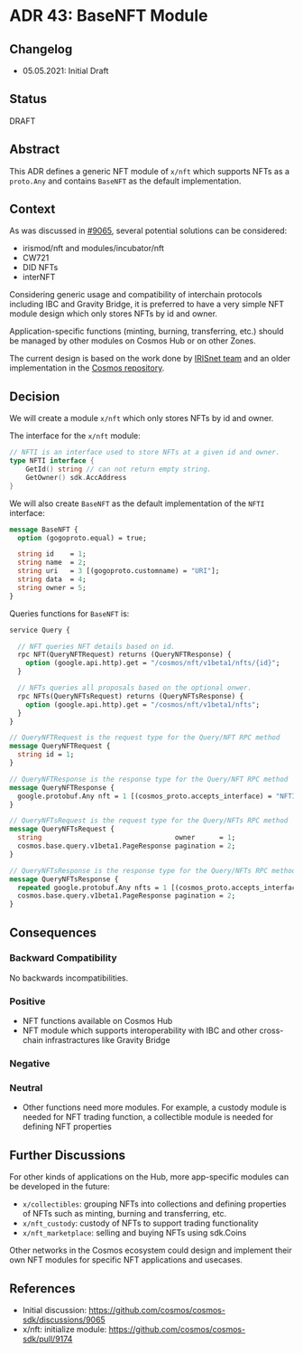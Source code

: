 # ADR 43: BaseNFT Module

## Changelog

- 05.05.2021: Initial Draft

## Status

DRAFT

## Abstract

This ADR defines a generic NFT module of `x/nft` which supports NFTs as a `proto.Any` and contains `BaseNFT` as the default implementation.

## Context

As was discussed in [#9065](https://github.com/cosmos/cosmos-sdk/discussions/9065), several potential solutions can be considered:
- irismod/nft and modules/incubator/nft
- CW721
- DID NFTs
- interNFT

Considering generic usage and compatibility of interchain protocols including IBC and Gravity Bridge, it is preferred to have a very simple NFT module design which only stores NFTs by id and owner. 

Application-specific functions (minting, burning, transferring, etc.) should be managed by other modules on Cosmos Hub or on other Zones.

The current design is based on the work done by [IRISnet team](https://github.com/irisnet/irismod/tree/master/modules/nft) and an older implementation in the [Cosmos repository](https://github.com/cosmos/modules/tree/master/incubator/nft).


## Decision

We will create a module `x/nft` which only stores NFTs by id and owner.

The interface for the `x/nft` module:

```go
// NFTI is an interface used to store NFTs at a given id and owner.
type NFTI interface {
	GetId() string // can not return empty string.
	GetOwner() sdk.AccAddress
}
```

We will also create `BaseNFT` as the default implementation of the `NFTI` interface:
```proto
message BaseNFT {
  option (gogoproto.equal) = true;

  string id    = 1;
  string name  = 2;
  string uri   = 3 [(gogoproto.customname) = "URI"];
  string data  = 4;
  string owner = 5;
}
```

Queries functions for `BaseNFT` is:
```proto
service Query {

  // NFT queries NFT details based on id.
  rpc NFT(QueryNFTRequest) returns (QueryNFTResponse) {
    option (google.api.http).get = "/cosmos/nft/v1beta1/nfts/{id}";
  }

  // NFTs queries all proposals based on the optional onwer.
  rpc NFTs(QueryNFTsRequest) returns (QueryNFTsResponse) {
    option (google.api.http).get = "/cosmos/nft/v1beta1/nfts";
  }
}

// QueryNFTRequest is the request type for the Query/NFT RPC method
message QueryNFTRequest {
  string id = 1;
}

// QueryNFTResponse is the response type for the Query/NFT RPC method
message QueryNFTResponse {
  google.protobuf.Any nft = 1 [(cosmos_proto.accepts_interface) = "NFTI", (gogoproto.customname) = "NFT"];
}

// QueryNFTsRequest is the request type for the Query/NFTs RPC method
message QueryNFTsRequest {
  string                                 owner      = 1;
  cosmos.base.query.v1beta1.PageResponse pagination = 2;
}

// QueryNFTsResponse is the response type for the Query/NFTs RPC method
message QueryNFTsResponse {
  repeated google.protobuf.Any nfts = 1 [(cosmos_proto.accepts_interface) = "NFTI", (gogoproto.customname) = "NFTs"];
  cosmos.base.query.v1beta1.PageResponse pagination = 2;
}
```



## Consequences

### Backward Compatibility

No backwards incompatibilities.

### Positive

- NFT functions available on Cosmos Hub
- NFT module which supports interoperability with IBC and other cross-chain infrastractures like Gravity Bridge

### Negative

### Neutral

- Other functions need more modules. For example, a custody module is needed for NFT trading function, a collectible module is needed for defining NFT properties

## Further Discussions

For other kinds of applications on the Hub, more app-specific modules can be developed in the future:
- `x/collectibles`: grouping NFTs into collections and defining properties of NFTs such as minting, burning and transferring, etc.
- `x/nft_custody`: custody of NFTs to support trading functionality
- `x/nft_marketplace`: selling and buying NFTs using sdk.Coins

Other networks in the Cosmos ecosystem could design and implement their own NFT modules for specific NFT applications and usecases.

## References

- Initial discussion: https://github.com/cosmos/cosmos-sdk/discussions/9065
- x/nft: initialize module: https://github.com/cosmos/cosmos-sdk/pull/9174